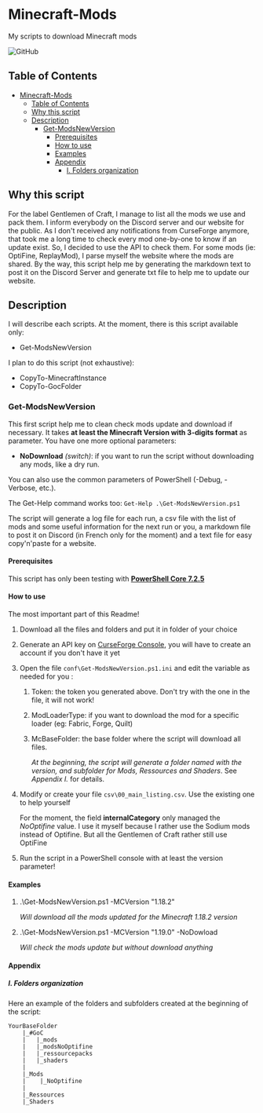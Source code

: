 # Minecraft-Mods
My scripts to download Minecraft mods

![GitHub](https://img.shields.io/github/license/Chucky2401/Minecraft-Mods?style=plastic)

## Table of Contents

- [Minecraft-Mods](#minecraft-mods)
  - [Table of Contents](#table-of-contents)
  - [Why this script](#why-this-script)
  - [Description](#description)
    - [Get-ModsNewVersion](#get-modsnewversion)
      - [Prerequisites](#prerequisites)
      - [How to use](#how-to-use)
      - [Examples](#examples)
      - [Appendix](#appendix)
        - [I. Folders organization](#i-folders-organization)

## Why this script

For the label Gentlemen of Craft, I manage to list all the mods we use and pack them.
I inform everybody on the Discord server and our website for the public.
As I don't received any notifications from CurseForge anymore, that took me a long time to check every mod one-by-one to know if an update exist.
So, I decided to use the API to check them.
For some mods (ie: OptiFine, ReplayMod), I parse myself the website where the mods are shared.
By the way, this script help me by generating the markdown text to post it on the Discord Server and generate txt file to help me to update our website.

## Description

I will describe each scripts.
At the moment, there is this script available only:

- Get-ModsNewVersion

I plan to do this script (not exhaustive):

- CopyTo-MinecraftInstance
- CopyTo-GocFolder

### Get-ModsNewVersion

This first script help me to clean check mods update and download if necessary.
It takes **at least the Minecraft Version with 3-digits format** as parameter.
You have one more optional parameters:

- **NoDownload** *(switch)*: if you want to run the script without downloading any mods, like a dry run.

You can also use the common parameters of PowerShell (-Debug, -Verbose, etc.).

The Get-Help command works too:
`Get-Help .\Get-ModsNewVersion.ps1`

The script will generate a log file for each run, a csv file with the list of mods and some useful information for the next run or you, a markdown file to post it on Discord (in French only for the moment) and a text file for easy copy'n'paste for a website.

#### Prerequisites

This script has only been testing with **[PowerShell Core 7.2.5](https://github.com/PowerShell/PowerShell/releases/tag/v7.2.5)**

#### How to use

The most important part of this Readme!

1. Download all the files and folders and put it in folder of your choice
2. Generate an API key on [CurseForge Console](https://console.curseforge.com/#/), you will have to create an account if you don't have it yet
3. Open the file `conf\Get-ModsNewVersion.ps1.ini` and edit the variable as needed for you :
    1. Token: the token you generated above. Don't try with the one in the file, it will not work!
    2. ModLoaderType: if you want to download the mod for a specific loader (eg: Fabric, Forge, Quilt)
    3. McBaseFolder: the base folder where the script will download all files.

        *At the beginning, the script will generate a folder named with the version, and subfolder for Mods, Ressources and Shaders*. See *Appendix I.* for details.

4. Modify or create your file `csv\00_main_listing.csv`. Use the existing one to help yourself

    For the moment, the field **internalCategory** only managed the *NoOptifine* value. I use it myself because I rather use the Sodium mods instead of Optifine. But all the Gentlemen of Craft rather still use OptiFine

5. Run the script in a PowerShell console with at least the version parameter!

#### Examples

1. .\Get-ModsNewVersion.ps1 -MCVersion "1.18.2"

    *Will download all the mods updated for the Minecraft 1.18.2 version*

2. .\Get-ModsNewVersion.ps1 -MCVersion "1.19.0" -NoDowload

    *Will check the mods update but without download anything*

#### Appendix

##### I. Folders organization

Here an example of the folders and subfolders created at the beginning of the script:

```text
YourBaseFolder
    |_#GoC
    |   |_mods
    |   |_modsNoOptifine
    |   |_ressourcepacks
    |   |_shaders
    |
    |_Mods
    |    |_NoOptifine
    |
    |_Ressources
    |_Shaders
```
